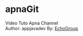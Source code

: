# apnaGit
Video Tuto Apna Channel
<br>
Author: appjavadev
By: <a href="http://echo-group.web.app">EchoGroup</a>
